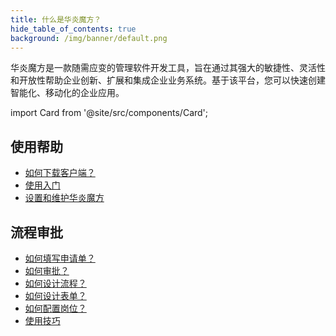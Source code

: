 ```yaml
---
title: 什么是华炎魔方？
hide_table_of_contents: true
background: /img/banner/default.png
---
```


华炎魔方是一款随需应变的管理软件开发工具，旨在通过其强大的敏捷性、灵活性和开放性帮助企业创新、扩展和集成企业业务系统。基于该平台，您可以快速创建智能化、移动化的企业应用。

import Card from '@site/src/components/Card';

<div class="mt-12 grid gap-5 mx-auto md:grid-cols-2 lg:max-w-none">

  <Card image="https://www-steedos-com.oss-accelerate.aliyuncs.com/videos/workflow/user-contracts.jpg"
    category="视频"
    title="如何填单和审批"
    href="/videos/workflow/user-contracts/"/>

  <Card image="https://www-steedos-com.oss-accelerate.aliyuncs.com/videos/creator/steedos-guide.jpg"
    category="视频"
    title="华炎魔方助力企业数字化转型"
    href="/videos/steedos-digital-transformation/"/>

</div>

## 使用帮助

- [如何下载客户端？](/help/download)
- [使用入门](/help/user)
- [设置和维护华炎魔方](/help/admin)

## 流程审批

- [如何填写申请单？](/help/workflow/instance_add.md)
- [如何审批？](/help/workflow/instance_approve.md)
- [如何设计流程？](/help/workflow/admin_flow)
- [如何设计表单？](/help/workflow/admin_form)
- [如何配置岗位？](/help/workflow/admin_positions)
- [使用技巧](/help/workflow/faq)
